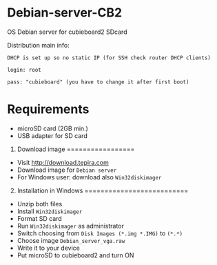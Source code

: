 Debian-server-CB2
=================

OS Debian server for cubieboard2 SDcard

Distribution main info:

`DHCP is set up so no static IP (for SSH check router DHCP clients)`

`login: root`

`pass: "cubieboard" (you have to change it after first boot)`


Requirements
============
- microSD card (2GB min.)
- USB adapter for SD card

1. Download image
=================
- Visit <a href="http://download.tepira.com">http://download.tepira.com</a>
- Download image for ``Debian server``
- For Windows user: download also ``Win32diskimager``

2. Installation in Windows
==========================
-  Unzip both files
-  Install ``Win32diskimager``
-  Format SD card
-  Run ``Win32diskimager`` as administrator
-  Switch choosing from ``Disk Images (*.img *.IMG)`` to ``(*.*)``
-  Choose image ``Debian_server_vga.raw``
-  Write it to your device
-  Put microSD to cubieboard2 and turn ON
